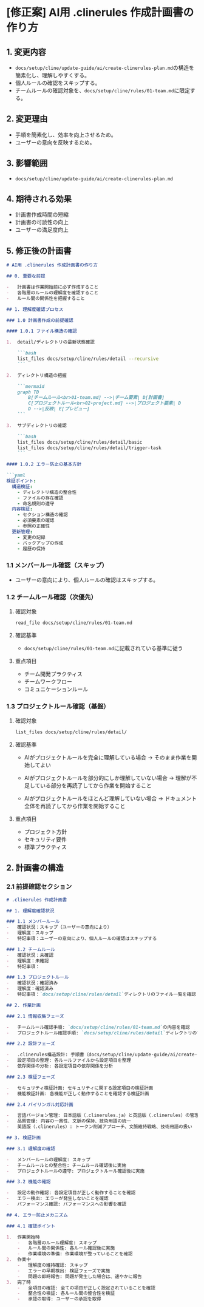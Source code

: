 # [修正案] AI用 .clinerules 作成計画書の作り方

## 1. 変更内容

-   `docs/setup/cline/update-guide/ai/create-clinerules-plan.md`の構造を簡素化し、理解しやすくする。
-   個人ルールの確認をスキップする。
-   チームルールの確認対象を、`docs/setup/cline/rules/01-team.md`に限定する。

## 2. 変更理由

-   手順を簡素化し、効率を向上させるため。
-   ユーザーの意向を反映するため。

## 3. 影響範囲

-   `docs/setup/cline/update-guide/ai/create-clinerules-plan.md`

## 4. 期待される効果

-   計画書作成時間の短縮
-   計画書の可読性の向上
-   ユーザーの満足度向上

## 5. 修正後の計画書

```markdown
# AI用 .clinerules 作成計画書の作り方

## 0. 重要な前提

-   計画書は作業開始前に必ず作成すること
-   各階層のルールの理解度を確認すること
-   ルール間の関係性を把握すること

## 1. 理解度確認プロセス

### 1.0 計画書作成の前提確認

#### 1.0.1 ファイル構造の確認

1.  detail/ディレクトリの最新状態確認

    ```bash
    list_files docs/setup/cline/rules/detail --recursive
    ```

2.  ディレクトリ構造の把握

    ```mermaid
    graph TD
        B[チームルール<br>01-team.md] -->|チーム要素| D[計画書]
        C[プロジェクトルール<br>02-project.md] -->|プロジェクト要素| D
        D -->|反映| E[プレビュー]
    ```

3.  サブディレクトリの確認

    ```bash
    list_files docs/setup/cline/rules/detail/basic
    list_files docs/setup/cline/rules/detail/trigger-task
    ```

#### 1.0.2 エラー防止の基本方針

```yaml
検証ポイント:
  構造検証:
    - ディレクトリ構造の整合性
    - ファイルの存在確認
    - 命名規則の遵守
  内容検証:
    - セクション構造の確認
    - 必須要素の確認
    - 参照の正確性
  更新管理:
    - 変更の記録
    - バックアップの作成
    - 履歴の保持
```

### 1.1 メンバールール確認（スキップ）

-   ユーザーの意向により、個人ルールの確認はスキップする。

### 1.2 チームルール確認（次優先）

1.  確認対象

    ```bash
    read_file docs/setup/cline/rules/01-team.md
    ```

2.  確認基準

    -   `docs/setup/cline/rules/01-team.md`に記載されている基準に従う

3.  重点項目
    -   チーム開発プラクティス
    -   チームワークフロー
    -   コミュニケーションルール

### 1.3 プロジェクトルール確認（基盤）

1.  確認対象

    ```bash
    list_files docs/setup/cline/rules/detail/
    ```

2.  確認基準

    -   AIがプロジェクトルールを完全に理解している場合
        → そのまま作業を開始してよい

    -   AIがプロジェクトルールを部分的にしか理解していない場合
        → 理解が不足している部分を再読了してから作業を開始すること

    -   AIがプロジェクトルールをほとんど理解していない場合
        → ドキュメント全体を再読了してから作業を開始すること

3.  重点項目
    -   プロジェクト方針
    -   セキュリティ要件
    -   標準プラクティス

## 2. 計画書の構造

### 2.1 前提確認セクション

```markdown
# .clinerules 作成計画書

## 1. 理解度確認状況

### 1.1 メンバールール
-   確認状況：スキップ（ユーザーの意向により）
-   理解度：スキップ
-   特記事項：ユーザーの意向により、個人ルールの確認はスキップする

### 1.2 チームルール
-   確認状況：未確認
-   理解度：未確認
-   特記事項：

### 1.3 プロジェクトルール
-   確認状況：確認済み
-   理解度：確認済み
-   特記事項：`docs/setup/cline/rules/detail`ディレクトリのファイル一覧を確認

## 2. 作業計画

### 2.1 情報収集フェーズ

-   チームルール確認手順: `docs/setup/cline/rules/01-team.md`の内容を確認
-   プロジェクトルール確認手順: `docs/setup/cline/rules/detail`ディレクトリのファイル一覧を確認

### 2.2 設計フェーズ

-   .clinerules構造設計: 手順書（docs/setup/cline/update-guide/ai/create-clinerules-plan.md）の構造を参考に、.clinerules の構造を設計
-   設定項目の整理: 各ルールファイルから設定項目を整理
-   依存関係の分析: 各設定項目の依存関係を分析

### 2.3 検証フェーズ

-   セキュリティ検証計画: セキュリティに関する設定項目の検証計画
-   機能検証計画: 各機能が正しく動作することを確認する検証計画

### 2.4 バイリンガル対応計画

-   言語バージョン管理: 日本語版（.clinerules.ja）と英語版（.clinerules）の管理
-   品質管理: 内容の一貫性、文脈の保持、技術用語の統一
-   英語版（.clinerules）: トークン削減アプローチ、文脈維持戦略、技術用語の扱い

## 3. 検証計画

### 3.1 理解度の確認

-   メンバールールの理解度: スキップ
-   チームルールとの整合性: チームルール確認後に実施
-   プロジェクトルールの遵守: プロジェクトルール確認後に実施

### 3.2 機能の確認

-   設定の動作確認: 各設定項目が正しく動作することを確認
-   エラー検出: エラーが発生しないことを確認
-   パフォーマンス確認: パフォーマンスへの影響を確認

## 4. エラー防止メカニズム

### 4.1 確認ポイント

1.  作業開始時
    -   各階層のルール理解度: スキップ
    -   ルール間の関係性: 各ルール確認後に実施
    -   作業環境の準備: 作業環境が整っていることを確認
2.  作業中
    -   理解度の維持確認: スキップ
    -   エラーの早期検出: 検証フェーズで実施
    -   問題の即時報告: 問題が発生した場合は、速やかに報告
3.  完了時
    -   全項目の確認: 全ての項目が正しく設定されていることを確認
    -   整合性の検証: 各ルール間の整合性を検証
    -   承認の取得: ユーザーの承認を取得